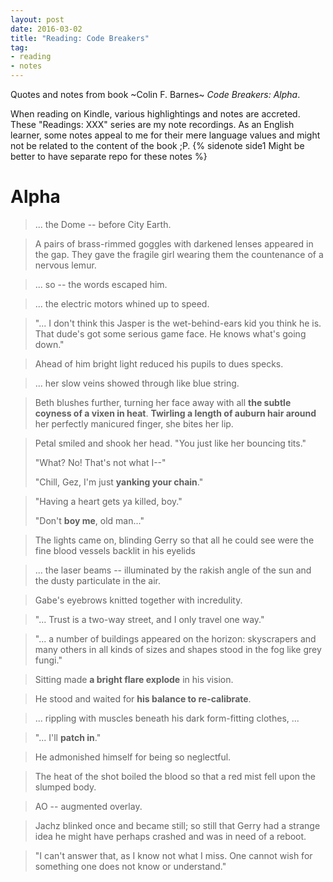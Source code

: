 ```yaml
---
layout: post
date: 2016-03-02
title: "Reading: Code Breakers"
tag:
- reading
- notes
---
```


Quotes and notes from book ~Colin F. Barnes~ *Code Breakers: Alpha*.


When reading on Kindle, various highlightings and notes are accreted. These "Readings: XXX" series are my note recordings. As an English learner, some notes appeal to me for their mere language values and might not be related to the content of the book ;P. {% sidenote side1 Might be better to have separate repo for these notes %}


Alpha
=====

> ... the Dome -- before City Earth.


> A pairs of brass-rimmed goggles with darkened lenses appeared in the gap. They gave the fragile girl wearing them the countenance of a nervous lemur.


> ... so -- the words escaped him.


> ... the electric motors whined up to speed.


> "... I don't think this Jasper is the wet-behind-ears kid you think he is. That dude's got some serious game face. He knows what's going down."


> Ahead of him bright light reduced his pupils to dues specks.


> ... her slow veins showed through like blue string.


> Beth blushes further, turning her face away with all **the subtle coyness of a vixen in heat**. **Twirling a length of auburn hair around** her perfectly manicured finger, she bites her lip.


> Petal smiled and shook her head. "You just like her bouncing tits."
>
> "What? No! That's not what I--"
>
> "Chill, Gez, I'm just **yanking your chain**."


> "Having a heart gets ya killed, boy."
>
> "Don't **boy me**, old man..."


> The lights came on, blinding Gerry so that all he could see were the fine blood vessels backlit in his eyelids


> ... the laser beams -- illuminated by the rakish angle of the sun and the dusty particulate in the air.


> Gabe's eyebrows knitted together with incredulity.


> "... Trust is a two-way street, and I only travel one way."


> "... a number of buildings appeared on the horizon: skyscrapers and many others in all kinds of sizes and shapes stood in the fog like grey fungi."


> Sitting made **a bright flare explode** in his vision.


> He stood and waited for **his balance to re-calibrate**.


> ... rippling with muscles beneath his dark form-fitting clothes, ...


> "... I'll **patch in**."


> He admonished himself for being so neglectful.


> The heat of the shot boiled the blood so that a red mist fell upon the slumped body.


> AO -- augmented overlay.


> Jachz blinked once and became still; so still that Gerry had a strange idea he might have perhaps crashed and was in need of a reboot.


> "I can't answer that, as I know not what I miss. One cannot wish for something one does not know or understand."
